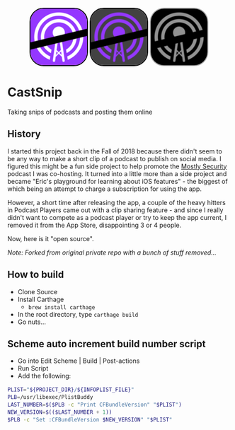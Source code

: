 <p align="center">
<img src="CastSnip/Images/CastSnipLogoPurple@2x.png" width="128" height="128" style="border: 2px solid black; border-radius: 32px"/>
  <img src="CastSnip/Images/CastSnipLogoDark@2x.png" width="128" height="128" style="border: 2px solid black; border-radius: 32px"/>
  <img src="CastSnip/Images/CastSnipLogoBlack@2x.png" width="128" height="128" style="border: 2px solid darkgray; border-radius: 32px"/>
</p>

# CastSnip
Taking snips of podcasts and posting them online

## History
I started this project back in the Fall of 2018 because there didn't seem
to be any way to make a short clip of a podcast to publish on social media.  I figured this might be a fun side project to help promote the
[Mostly Security](https://mostlysecurity.com) podcast I was co-hosting.  It turned into a little more than a side project and became "Eric's 
playground for learning about iOS features" - the biggest of which being an attempt to charge a subscription for using the app.

However, a short time after releasing the app, a couple of the heavy hitters in Podcast Players came out with a clip sharing feature - and since I really didn't want to compete as a podcast player or try to keep the app current, I removed it from the App Store, disappointing 3 or 4 people.

Now, here is it "open source".

*Note: Forked from original private repo with a bunch of stuff removed...*

## How to build
 * Clone Source
 * Install Carthage
   * `brew install carthage`
 * In the root directory, type `carthage build`
 * Go nuts...

## Scheme auto increment build number script
 * Go into Edit Scheme | Build | Post-actions
 * Run Script
 * Add the following:
 ```bash
PLIST="${PROJECT_DIR}/${INFOPLIST_FILE}"
PLB=/usr/libexec/PlistBuddy
LAST_NUMBER=$($PLB -c "Print CFBundleVersion" "$PLIST")
NEW_VERSION=$(($LAST_NUMBER + 1))
$PLB -c "Set :CFBundleVersion $NEW_VERSION" "$PLIST"
 ```

